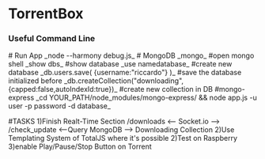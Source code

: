 <h1>TorrentBox</h1>

<h3>Useful Command Line</h3>
# Run App
  _node --harmony debug.js_
# MongoDB
  _mongo_                         #open mongo shell
  _show dbs_                      #show database
  _use namedatabase_              #create new database
 _db.users.save( {username:"riccardo"} )_     #save the database initialized before
 _db.createCollection("downloading",{capped:false,autoIndexId:true})_     #create new collection in DB
#mongo-express
  _cd YOUR_PATH/node_modules/mongo-express/ && node app.js -u user -p password -d database_


#TASKS
1)Finish Realt-Time Section
    /downloads   <-- Socket.io --> /check_update  <--Query MongoDB --> Downloading Collection
2)Use Templating System of TotalJS where it's possible
2)Test on Raspberry
3)enable Play/Pause/Stop Button on Torrent
